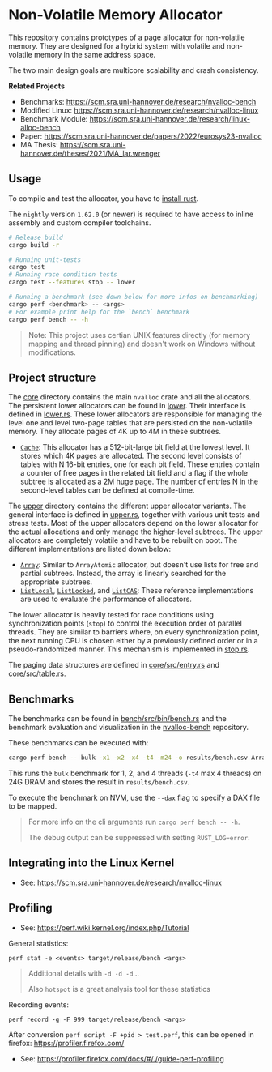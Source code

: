 # Non-Volatile Memory Allocator

This repository contains prototypes of a page allocator for non-volatile memory.
They are designed for a hybrid system with volatile and non-volatile memory in the same address space.

The two main design goals are multicore scalability and crash consistency.

**Related Projects**
- Benchmarks: https://scm.sra.uni-hannover.de/research/nvalloc-bench
- Modified Linux: https://scm.sra.uni-hannover.de/research/nvalloc-linux
- Benchmark Module: https://scm.sra.uni-hannover.de/research/linux-alloc-bench
- Paper: https://scm.sra.uni-hannover.de/papers/2022/eurosys23-nvalloc
- MA Thesis: https://scm.sra.uni-hannover.de/theses/2021/MA_lar.wrenger


## Usage

To compile and test the allocator, you have to [install rust](https://www.rust-lang.org/learn/get-started).

The `nightly` version `1.62.0` (or newer) is required to have access to inline assembly and custom compiler toolchains.

```sh
# Release build
cargo build -r

# Running unit-tests
cargo test
# Running race condition tests
cargo test --features stop -- lower

# Running a benchmark (see down below for more infos on benchmarking)
cargo perf <benchmark> -- <args>
# For example print help for the `bench` benchmark
cargo perf bench -- -h
```

> Note: This project uses certian UNIX features directly (for memory mapping and thread pinning) and doesn't work on Windows without modifications.

## Project structure

The [core](core/) directory contains the main `nvalloc` crate and all the allocators.
The persistent lower allocators can be found in [lower](core/src/lower/).
Their interface is defined in [lower.rs](core/src/lower.rs).
These lower allocators are responsible for managing the level one and level two-page tables that are persisted on the non-volatile memory.
They allocate pages of 4K up to 4M in these subtrees.

- [`Cache`](core/src/lower/cache.rs): This allocator has a 512-bit-large bit field at the lowest level. It stores which 4K pages are allocated. The second level consists of tables with N 16-bit entries, one for each bit field. These entries contain a counter of free pages in the related bit field and a flag if the whole subtree is allocated as a 2M huge page.
The number of entries N in the second-level tables can be defined at compile-time.

The [upper](core/src/upper/) directory contains the different upper allocator variants.
The general interface is defined in [upper.rs](core/src/upper.rs), together with various unit tests and stress tests.
Most of the upper allocators depend on the lower allocator for the actual allocations and only manage the higher-level subtrees.
The upper allocators are completely volatile and have to be rebuilt on boot.
The different implementations are listed down below:

- [`Array`](core/src/upper/array.rs): Similar to `ArrayAtomic` allocator, but doesn't use lists for free and partial subtrees. Instead, the array is linearly searched for the appropriate subtrees.
- [`ListLocal`](core/src/upper/list_local.rs), [`ListLocked`](core/src/upper/list_locked.rs), and [`ListCAS`](core/src/upper/list_cas.rs): These reference implementations are used to evaluate the performance of allocators.

The lower allocator is heavily tested for race conditions using synchronization points (`stop`) to control the execution order of parallel threads.
They are similar to barriers where, on every synchronization point, the next running CPU is chosen either by a previously defined order or in a pseudo-randomized manner.
This mechanism is implemented in [stop.rs](core/src/stop.rs).

The paging data structures are defined in [core/src/entry.rs](core/src/entry.rs) and [core/src/table.rs](core/src/table.rs).

## Benchmarks

The benchmarks can be found in [bench/src/bin/bench.rs](bench/src/bin/bench.rs) and the benchmark evaluation and visualization in the [nvalloc-bench](https://scm.sra.uni-hannover.de/research/nvalloc-bench) repository.

These benchmarks can be executed with:

```bash
cargo perf bench -- bulk -x1 -x2 -x4 -t4 -m24 -o results/bench.csv ArrayAtomicA128
```

This runs the `bulk` benchmark for 1, 2, and 4 threads (`-t4` max 4 threads) on 24G DRAM and stores the result in `results/bench.csv`.

To execute the benchmark on NVM, use the `--dax` flag to specify a DAX file to be mapped.

> For more info on the cli arguments run `cargo perf bench -- -h`.
>
> The debug output can be suppressed with setting `RUST_LOG=error`.


## Integrating into the Linux Kernel

- See: https://scm.sra.uni-hannover.de/research/nvalloc-linux


## Profiling

- See: https://perf.wiki.kernel.org/index.php/Tutorial

General statistics:

```
perf stat -e <events> target/release/bench <args>
```

> Additional details with `-d -d -d`...
>
> Also `hotspot` is a great analysis tool for these statistics

Recording events:

```
perf record -g -F 999 target/release/bench <args>
```

After conversion `perf script -F +pid > test.perf`, this can be opened in firefox: https://profiler.firefox.com/

- See: https://profiler.firefox.com/docs/#/./guide-perf-profiling
